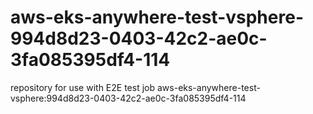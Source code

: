 # aws-eks-anywhere-test-vsphere-994d8d23-0403-42c2-ae0c-3fa085395df4-114
repository for use with E2E test job aws-eks-anywhere-test-vsphere:994d8d23-0403-42c2-ae0c-3fa085395df4-114
